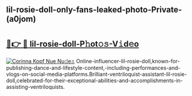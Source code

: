 ## lil-rosie-doll-only-fans​-leaked-photo​-Private-(a0jom)


# <h2><a href="https://mediaupload.pro?title=lil-rosie-doll&ref=git">🔗👉 🔴 lil-rosie-doll-P𝚑ot𝚘𝚜-V𝚒d𝚎o</a></h2>

[![Corinna Kopf Nue Nu𝚍e𝚜](https://i.imgur.com/0qMVB7G.gif)](https://mediaupload.pro?title=lil-rosie-doll&ref=git)
Online-influencer-lil-rosie-doll,known-for-publishing-dance-and-lifestyle-content,-including-performances-and-vlogs-on-social-media-platforms.Brilliant-ventriloquist-assistant-lil-rosie-doll,celebrated-for-their-exceptional-abilities-and-accomplishments-in-assisting-ventriloquists.  